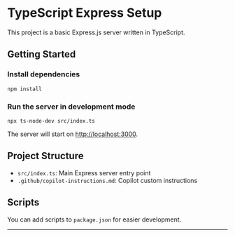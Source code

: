 # TypeScript Express Setup

This project is a basic Express.js server written in TypeScript.

## Getting Started

### Install dependencies
```
npm install
```

### Run the server in development mode
```
npx ts-node-dev src/index.ts
```

The server will start on [http://localhost:3000](http://localhost:3000).

## Project Structure
- `src/index.ts`: Main Express server entry point
- `.github/copilot-instructions.md`: Copilot custom instructions

## Scripts
You can add scripts to `package.json` for easier development.

---
